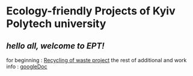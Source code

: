 # Ecology-friendly Projects of Kyiv Polytech university
*hello all, welcome to EPT!*
---
for beginning : [Recycling of waste project](https://www.inside-out.pro/sistema-zboru-vtorinnoi-sirovini-na-t/) 
the rest of additional and work info : [googleDoc](https://docs.google.com/document/d/19-ReNH1TCKhLK9RPvkSLMgcEutCChbPixYo7q4DPJxg/edit?usp=sharing)
